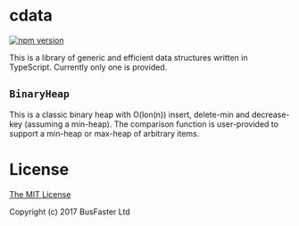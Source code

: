cdata
=====

[![npm version](https://img.shields.io/npm/v/cdata.svg)](https://www.npmjs.com/package/cdata)

This is a library of generic and efficient data structures written in TypeScript.
Currently only one is provided.

`BinaryHeap`
------------

This is a classic binary heap with O(lon(n)) insert, delete-min and decrease-key
(assuming a min-heap). The comparison function is user-provided to support a
min-heap or max-heap of arbitrary items.

License
=======

[The MIT License](https://raw.githubusercontent.com/charto/cdata/master/LICENSE)

Copyright (c) 2017 BusFaster Ltd
